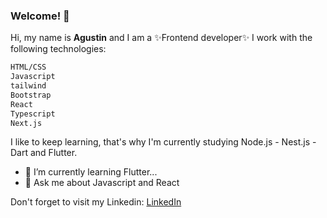 ### Welcome! 👋 

Hi, my name is **Agustin** and I am a ✨Frontend developer✨ I work with the following technologies:
```sh
HTML/CSS
Javascript
tailwind
Bootstrap
React
Typescript
Next.js 
```

I like to keep learning, that's why I'm currently studying Node.js - Nest.js - Dart and Flutter.

- 🌱 I’m currently learning Flutter...
- 💬 Ask me about Javascript and React

Don't forget to visit my Linkedin: [LinkedIn]


[LinkedIn]:https://www.linkedin.com/in/agustin-molina-994635138/


